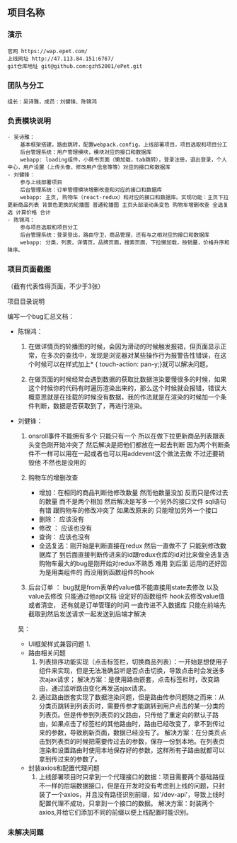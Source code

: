 ## 项目名称
### 演示
    官网 https://wap.epet.com/
    上线网址 http://47.113.84.151:6767/
    git仓库地址 git@github.com:gzh52001/ePet.git
### 团队与分工
    组长：吴诗雅，成员：刘健锋、陈锦鸿
### 负责模块说明
    - 吴诗雅：
        基本框架搭建，路由跳转，配置webpack.config，上线部署项目，项目选取和项目分工
        后台管理系统：用户管理模块，模块对应的接口和数据库
        webapp: loading组件，小萌书页面（懒加载，tab跳转），登录注册，退出登录，个人中心，用户设置（上传头像，修改用户信息等等）对应的接口和数据库
    - 刘健锋：
        参与上线部署项目
        后台管理系统：订单管理模块增删改查和对应的接口和数据库
        webapp: 主页, 购物车（react-redux）和对应的接口和数据库。实现功能：主页下拉更新商品列表 背景色更换的轮播图 普通轮播图 主页头部滚动条变色 购物车增删改查 全选复选 计算价格 合计
    - 陈锦鸿：
        参与项目选取和项目分工
        后台管理系统：登录登出，路由守卫，商品管理，还有与之相对应的接口和数据库
        webapp: 分类，列表，详情页，品牌页面，搜索页面，下拉懒加载，按销量，价格升序和降序。
    
### 项目页面截图
（截有代表性得页面，不少于3张）

项目目录说明

编写一个bug汇总文档：
*   陈锦鸿：
    1. 在做详情页的轮播图的时候，会因为滑动的时候触发报错，但页面显示正常，在多次的查找中，发现是浏览器对某些操作行为报警告性错误，在这个时候可以在样式加上* { touch-action: pan-y;}就可以解决问题。

    2. 在做页面的时候经常会遇到数据的获取比数据渲染要慢很多的时候，如果这个时候你的代码有时遍历渲染出来的，那么这个时候就会报错，错误大概意思就是在挂载的时候没有数据，我的作法就是在渲染的时候加一个条件判断，数据是否获取到了，再进行渲染。
    
*   刘健锋：
    1. onsroll事件不能拥有多个 只能只有一个 所以在做下拉更新商品列表跟表头变色刚开始冲突了 然后解决是把他们都放在一起去判断 因为两个判断条件不一样可以用在一起或者也可以用addevent这个做法去做 不过还要销毁他 不然也是没用的

    2. 购物车的增删改查  
        - 增加：在相同的商品判断他修改数量 然而他数量没加 反而只是传过去的数量 而不是两个相加 然后解决是写多一个另外的接口文件 sql语句有错 跟购物车的修改冲突了 如果改原来的 只能增加另外一个接口
		- 删除：	应该没有
		- 修改 ： 应该也没有
		- 查询： 应该也没有
		- 全选复选：刚开始是判断直接在redux 然后一直做不了 只能到修改数据库了 到后面直接判断传进来的id跟redux仓库的id对比来做全选复选
        购物车最大的bug是刚开始对redux不熟悉 难用 到后面 运用的还好因为是用类组件的 而没用到函数组件的hook

    3. 后台订单 ： 
        bug就是from表单的value值不能直接用state去修改 以及value去修改 只能通过他api文档 设定好的函数组件 hook去修改value值或者清空， 还有就是订单管理的时间 一直传进不入数据库 只能在前端先截取到然后发送请求一起发送到后端才解决

    吴：
    - UI框架样式兼容问题
        1. 
    - 路由相关问题
        1. 列表排序功能实现（点击标签栏，切换商品列表）：一开始是想使用子组件来实现，但是无法准确监听是否点击切换，导致点击时会发送多次ajax请求；
        解决方案：是使用路由嵌套，点击标签栏时，改变路由，通过监听路由变化再发送ajax请求。
        2. 通过路由嵌套实现了数据渲染问题，但是路由传参问题随之而来：从分类页跳转到列表页时，需要传参才能跳转到用户点击的某一分类的列表页。但是传参到列表页的父路由，只传给了重定向的默认子路由，如果点击了标签栏的其他路由时，路由已经改变了，拿不到传过来的参数，导致刷新页面，数据已经没有了。
        解决方案：在分类页点击到列表页的时候把需要传过去的参数，保存一份到本地。在列表页渲染和设置路由时使用本地保存好的参数，这样所有子路由就都可以拿到传过来的参数了。
    - 封装axios和配置代理问题
        1. 上线部署项目时只拿到一个代理接口的数据：项目需要两个基础路径不一样的后端数据接口，但是在开发时没有考虑到上线的问题，只封装了一个axios，并且没有路径识别前缀，如'/dev-api'，导致上线时配置代理不成功，只拿到一个接口的数据。
        解决方案：封装两个axios,并给它们添加不同的前缀以便上线配置时能识别。

### 未解决问题
